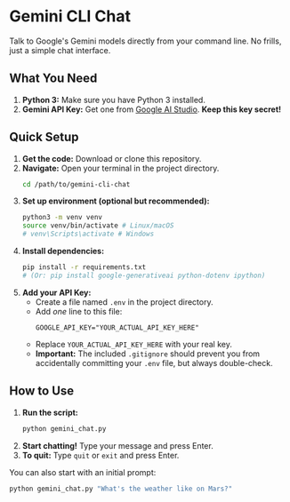 # Gemini CLI Chat

Talk to Google's Gemini models directly from your command line. No frills, just a simple chat interface.

## What You Need

1.  **Python 3:** Make sure you have Python 3 installed.
2.  **Gemini API Key:** Get one from [Google AI Studio](https://aistudio.google.com/). **Keep this key secret!**

## Quick Setup

1.  **Get the code:** Download or clone this repository.
2.  **Navigate:** Open your terminal in the project directory.
    ```bash
    cd /path/to/gemini-cli-chat
    ```
3.  **Set up environment (optional but recommended):**
    ```bash
    python3 -m venv venv
    source venv/bin/activate # Linux/macOS
    # venv\Scripts\activate # Windows
    ```
4.  **Install dependencies:**
    ```bash
    pip install -r requirements.txt
    # (Or: pip install google-generativeai python-dotenv ipython)
    ```
5.  **Add your API Key:**
    *   Create a file named `.env` in the project directory.
    *   Add *one* line to this file:
        ```
        GOOGLE_API_KEY="YOUR_ACTUAL_API_KEY_HERE"
        ```
    *   Replace `YOUR_ACTUAL_API_KEY_HERE` with your real key.
    *   **Important:** The included `.gitignore` should prevent you from accidentally committing your `.env` file, but always double-check.

## How to Use

1.  **Run the script:**
    ```bash
    python gemini_chat.py
    ```
2.  **Start chatting!** Type your message and press Enter.
3.  **To quit:** Type `quit` or `exit` and press Enter.

You can also start with an initial prompt:

```bash
python gemini_chat.py "What's the weather like on Mars?"
